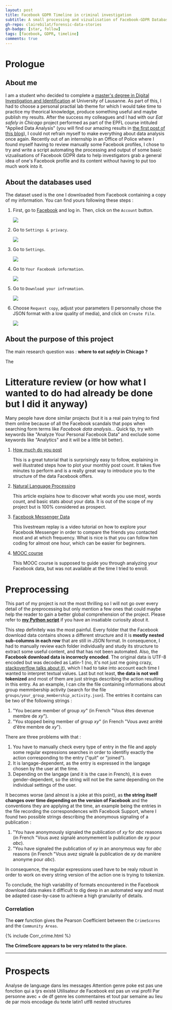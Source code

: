 ```yaml
---
layout: post
title: Facebook GDPR Timeline in criminal investigation
subtitle: A small processing and vizualisation of Facebook-GDPR Database
gh-repo: clairebilat/forensic-data-stories
gh-badge: [star, follow]
tags: [facebook, GDPR, timeline]
comments: true
---
```


# Prologue

## About me

I am a student who decided to complete a [master's degree in Digital Investigation and Identification](https://www.unil.ch/esc/fr/home/menuinst/enseignement/masters/msc-investigation-numerique.html) at University of Lausanne. As part of this, I had to choose a personal practial lab theme for which I would take time to practice my theorical knowledge, produce something useful and maybe publish my results. After the success my colleagues and I had with our _Eat safely in Chicago_ project performed as part of the EPFL course intituled "Applied Data Analysis" (you will find our amazing results in [the first post of this blog](https://clairebilat.github.io/forensic-data-stories/2019-12-20-food-chicago/)), I could not refrain myself to make everything about data analysis once again. Recently out of an internship in an Office of Police where I found myself having to review manually some Facebook profiles, I chose to try and write a script automating the processing and output of some basic vizualisations of Facebook GDPR data to help investigators grab a general idea of one's Facebook profile and its content without having to put too much work into it. 

## About the databases used

The dataset used is the one I downloaded from Facebook containing a copy of my information. You can find yours following these steps :

1. First, go to [Facebook](https://www.facebook.com/) and log in. Then, click on the `Account` button.
    
    <img src="{{site.github.url}}/assets/img/tuto1.PNG">
    
2. Go to `Settings & privacy`.
    
    <img src="{{site.github.url}}/assets/img/tuto2.PNG">
    
3. Go to `Settings`.
    
    <img src="{{site.github.url}}/assets/img/tuto3.PNG">
    
4. Go to `Your Facebook information`.
    
    <img src="{{site.github.url}}/assets/img/tuto4.PNG">
    
4. Go to `Download your infromation`.
    
    <img src="{{site.github.url}}/assets/img/tuto5.PNG">
    
5. Choose `Request copy`, adjust your parameters (I personnally chose the JSON format with a low quality of media), and click on `Create File`.
    
    <img src="{{site.github.url}}/assets/img/tuto6.PNG">
    

## About the purpose of this project


The main research question was : **where to eat *safely* in Chicago ?**

The 

# Litterature review (or how what I wanted to do had already be done but I did it anyway)

Many people have done similar projects (but it is a real pain trying to find them online because of all the Facebook scandals that pops when searching form terms like _Facebook data analysis_... Quick tip, try with keywords like "Analyze Your Personal Facebook Data" and exclude some keywords like "Analytics" and it will be a little bit better).

1. [How much do you post](https://www.dataquest.io/blog/analyze-facebook-data-python/)
    
    This is a great tutorial that is surprisingly easy to follow, explaining in well illustrated steps how to plot your monthly post count. It takes five minutes to perform and is a really great way to introduce you to the structure of the data Facebook offers.
    
2. [Natural Language Processing](https://towardsdatascience.com/mapping-my-facebook-data-part-1-simple-nlp-98ce41f7f27d)
    
    This article explains how to discover what words you use most, words count, and basic stats about your data. It is out of the scope of my project but is 100% considered as prospect.
    
3. [Facebook Messenger Data](https://www.youtube.com/watch?v=z9W2cvmFPuA)
    
    This livestream replay is a video tutorial on how to explore your Facebook Messenger in order to compare the friends you contacted most and at which frequency. What is nice is that you can follow him coding for almost one hour, which can be easier for beginners.
    
4. [MOOC course](https://www.mooc-list.com/course/analyzing-your-facebook-data-python-leada)
    
    This MOOC course is supposed to guide you through analyzing your Facebook data, but was not available at the time I tried to enroll.

# Preprocessing

This part of my project is not the most thrilling so I will not go over every detail of the preprocessing but only mention a few ones that could maybe help the reader to gain a better global comprehension of the project. Please refer to **[my Python script](https://github.com/clairebilat/facebook-GDPR)** if you have an insatiable curiosity about it.

This step definitely was the most painful. Every folder that the Facebook download data contains shows a different structure and it is **mostly nested sub-columns in each row** that are still in JSON format. In consequence, I had to manually review each folder individually and study its structure to extract some useful content, and that has not been automated. 
Also, the **Facebook download data is incorrecly encoded**. The original data is UTF-8 encoded but was decoded as Latin-1 (no, it's not just me going crazy, [stackoverflow talks about it](https://stackoverflow.com/questions/50008296/facebook-json-badly-encoded)), which I had to take into account each time I wanted to interpret textual values.
Last but not least, **the data is not well tokenized** and most of them are just strings describing the action resulting in this entry. As an example, I can cite the file containing informations about group memmbership activity (search for the file `groups/your_group_membership_activity.json`). The entries it contains can be two of the following strings :

1. "You became member of group _xy_" 
    (in French "Vous êtes devenue membre de _xy_").
2. "You stopped being member of group _xy_" 
    (in French "Vous avez arrêté d'être membre de _xy_").

There are three problems with that :

1. You have to manually check every type of entry in the file and apply some regular expressions searches in order to identifiy exactly the action corresponding to the entry ("quit" or "joined").
2. It is langage-dependent, as the entry is expressed in the langage chosen by the user at the time.
3. Depending on the langage (and it is the case in French), it is even gender-dependent, so the string will not be the same depending on the individual settings of the user.

It becomes worse (and almost is a joke at this point), as **the string itself changes over time depending on the version of Facebook** and the conventions they are applying at the time, an example being the entries in the file recording the correspondences with Facebook Support, where I found two possible strings describing the anonymous signaling of a publication :

1. "You have anonymously signaled the publication of _xy_ for _abc_ reasons
    (in French "Vous avez signalé anonymement la publication de _xy_ pour _abc_).
2. "You have signaled the publication of _xy_ in an anonymous way for _abc_ reasons
    (in French "Vous avez signalé la publication de _xy_ de manière anonyme pour _abc_).

In consequence, the regular expressions used have to be realy robust in order to work on every string version of the action one is trying to tokenize.

To conclude, the high variability of formats encountered in the Facebook download data makes it difficult to dig deep in an automated way and must be adapted case-by-case to achieve a high granularity of details. 



### Correlation

The **corr** function gives the Pearson Coefficient between the `CrimeScores` and the `Community Areas`.

{% include Corr_crime.html %}


**The CrimeScore appears to be very related to the place.**

---

# Prospects

Analyse de language dans les messages
Attention genre poke est pas une fonction qui a tjrs existé
Utilisateur de Facebook est pas un vrai profil
Par personne avec + de df genre les commentaires et tout
par semaine au lieu de par mois
encodage du texte latin1 utf8
nested structures
